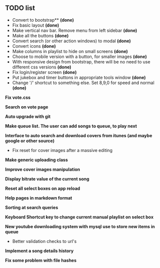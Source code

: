 ## TODO list

* Convert to bootstrap** **(done)**
* Fix basic layout **(done)**
* Make vertical nav bar. Remove menu from left sidebar **(done)**
* Make all the buttons **(done)**
* Convert search (or other action windows) to modal **(done)**
* Convert icons **(done)**
* Make columns in playlist to hide on small screens **(done)**
* Choose to mobile version with a button, for smaller images **(done)**
* With responsive design from bootstrap, there will be no need to use different css versions **(done)**
* Fix login/register screen **(done)**
* Put jukebox and timer buttons in appropriate tools window **(done)**
* Change '/' shortcut to something else. Set 8,9,0 for speed and normal **(done)**

**Fix vote.css**

**Search on vote page**

**Auto upgrade with git**

**Make queue list. The user can add songs to queue, to play next**

**Interface to auto search and download covers from itunes (and maybe google or other source)**
* Fix reset for cover images after a massive editing

**Make generic uploading class**

**Improve cover images manipulation**

**Display bitrate value of the current song**

**Reset all select boxes on app reload**

**Help pages in markdown format**

**Sorting at search queries**

**Keyboard Shortcut key to change current manual playlist on select box**

**New youtube downloading system with mysql use to store new items in queue**
* Better validation checks to url's

**Implement a song details history**

**Fix some problem with file hashes**



